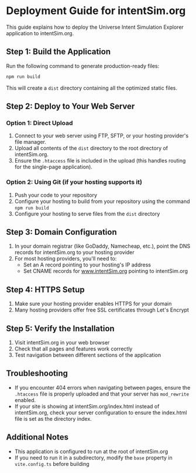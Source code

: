 
# Deployment Guide for intentSim.org

This guide explains how to deploy the Universe Intent Simulation Explorer application to intentSim.org.

## Step 1: Build the Application

Run the following command to generate production-ready files:

```bash
npm run build
```

This will create a `dist` directory containing all the optimized static files.

## Step 2: Deploy to Your Web Server

### Option 1: Direct Upload
1. Connect to your web server using FTP, SFTP, or your hosting provider's file manager.
2. Upload all contents of the `dist` directory to the root directory of intentSim.org.
3. Ensure the `.htaccess` file is included in the upload (this handles routing for the single-page application).

### Option 2: Using Git (if your hosting supports it)
1. Push your code to your repository
2. Configure your hosting to build from your repository using the command `npm run build`
3. Configure your hosting to serve files from the `dist` directory

## Step 3: Domain Configuration
1. In your domain registrar (like GoDaddy, Namecheap, etc.), point the DNS records for intentSim.org to your hosting provider
2. For most hosting providers, you'll need to:
   - Set an A record pointing to your hosting's IP address
   - Set CNAME records for www.intentSim.org pointing to intentSim.org

## Step 4: HTTPS Setup
1. Make sure your hosting provider enables HTTPS for your domain
2. Many hosting providers offer free SSL certificates through Let's Encrypt

## Step 5: Verify the Installation
1. Visit intentSim.org in your web browser
2. Check that all pages and features work correctly
3. Test navigation between different sections of the application

## Troubleshooting

- If you encounter 404 errors when navigating between pages, ensure the `.htaccess` file is properly uploaded and that your server has `mod_rewrite` enabled.
- If your site is showing at intentSim.org/index.html instead of intentSim.org, check your server configuration to ensure the index.html file is set as the directory index.

## Additional Notes

- This application is configured to run at the root of intentSim.org
- If you need to run it in a subdirectory, modify the `base` property in `vite.config.ts` before building
